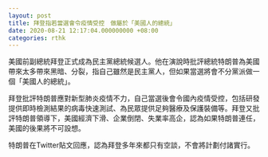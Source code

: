 ```yaml
---
layout: post
title: 拜登指若當選會令疫情受控　做屬於「美國人的總統」
date: 2020-08-21 12:17:04.000000000 +08:00
categories: rthk
---
```


美國前副總統拜登正式成為民主黨總統候選人。他在演說時批評總統特朗普為美國帶來太多帶來黑暗、分裂，指自己雖然是民主黨人，但如果當選將會不分黨派做一個「美國人的總統」。

拜登批評特朗普應對新型肺炎疫情不力，自己當選後會令國內疫情受控，包括研發提供即時檢測結果的病毒快速測試、為民眾提供足夠醫療及保護裝備等。拜登又批評特朗普領導下，美國經濟下滑、企業倒閉、失業率高企，認為如果特朗普連任，美國的後果將不可設想。

特朗普在Twitter貼文回應，認為拜登多年來都只有空談，不會將計劃付諸實行。
